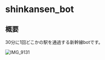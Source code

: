 # shinkansen_bot

## 概要

30分に1回どこかの駅を通過する新幹線botです。

![IMG_9131](/Users/Ryusei/go/src/github.com/RyuseiNomi/shinkansen_bot/IMG_9131.PNG)